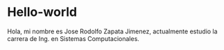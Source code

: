 # Hello-world

Hola, mi nombre es Jose Rodolfo Zapata Jimenez,
actualmente estudio la carrera de Ing. en Sistemas Computacionales.
